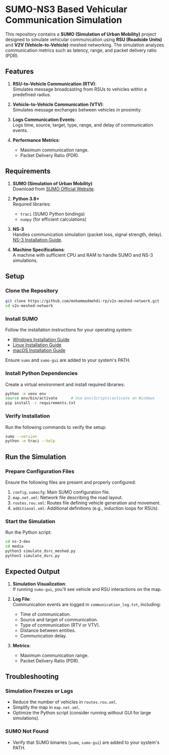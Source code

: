 # SUMO-NS3 Based Vehicular Communication Simulation

This repository contains a **SUMO (Simulation of Urban Mobility)** project designed to simulate vehicular communication using **RSU (Roadside Units)** and **V2V (Vehicle-to-Vehicle)** meshed networking. The simulation analyzes communication metrics such as latency, range, and packet delivery ratio (PDR).

## **Features**
1. **RSU-to-Vehicle Communication (RTV)**:  
   Simulates message broadcasting from RSUs to vehicles within a predefined radius.
   
2. **Vehicle-to-Vehicle Communication (VTV)**:  
   Simulates message exchanges between vehicles in proximity.

3. **Logs Communication Events**:  
   Logs time, source, target, type, range, and delay of communication events.

4. **Performance Metrics**:  
   - Maximum communication range.
   - Packet Delivery Ratio (PDR).

## **Requirements**
1. **SUMO (Simulation of Urban Mobility)**  
   Download from [SUMO Official Website](https://sumo.dlr.de/).

2. **Python 3.8+**  
   Required libraries:  
   - `traci` (SUMO Python bindings)  
   - `numpy` (for efficient calculations)

3. **NS-3**  
   Handles communication simulation (packet loss, signal strength, delay).  
   [NS-3 Installation Guide](https://www.nsnam.org/).

4. **Machine Specifications**:  
   A machine with sufficient CPU and RAM to handle SUMO and NS-3 simulations.

## **Setup**
### **Clone the Repository**
```bash
git clone https://github.com/mohammadmehdi-rp/v2x-meshed-network.git
cd v2x-meshed-network
```

### **Install SUMO**
Follow the installation instructions for your operating system:
- [Windows Installation Guide](https://sumo.dlr.de/docs/Installing/Windows.html)  
- [Linux Installation Guide](https://sumo.dlr.de/docs/Installing/Linux_Build.html)  
- [macOS Installation Guide](https://sumo.dlr.de/docs/Installing/MacOS.html)  

Ensure `sumo` and `sumo-gui` are added to your system's PATH.

### **Install Python Dependencies**
Create a virtual environment and install required libraries:
```bash
python -m venv env
source env/bin/activate      # Use env\Scripts\activate on Windows
pip install -r requirements.txt
```

### **Verify Installation**
Run the following commands to verify the setup:
```bash
sumo --version
python -m traci --help
```

## **Run the Simulation**
### **Prepare Configuration Files**
Ensure the following files are present and properly configured:
1. `config.sumocfg`: Main SUMO configuration file.
2. `map.net.xml`: Network file describing the road layout.
3. `routes.rou.xml`: Routes file defining vehicle generation and movement.
4. `additional.xml`: Additional definitions (e.g., induction loops for RSUs).

### **Start the Simulation**
Run the Python script:
```bash
cd ns-3-dev
cd media
python3 simulate_dsrc_meshed.py
python3 simulate_dsrc.py
```

## **Expected Output**
1. **Simulation Visualization**:  
   If running `sumo-gui`, you'll see vehicle and RSU interactions on the map.

2. **Log File**:  
   Communication events are logged in `communication_log.txt`, including:
   - Time of communication.
   - Source and target of communication.
   - Type of communication (RTV or VTV).
   - Distance between entities.
   - Communication delay.

3. **Metrics**:
   - Maximum communication range.
   - Packet Delivery Ratio (PDR).

## **Troubleshooting**
### **Simulation Freezes or Lags**
- Reduce the number of vehicles in `routes.rou.xml`.
- Simplify the map in `map.net.xml`.
- Optimize the Python script (consider running without GUI for large simulations).

### **SUMO Not Found**
- Verify that SUMO binaries (`sumo`, `sumo-gui`) are added to your system's PATH.

